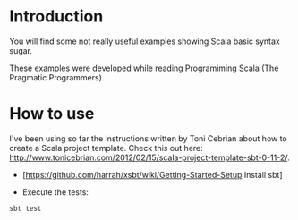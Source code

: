 
# Introduction

You will find some not really useful examples showing Scala basic syntax sugar.

These examples were developed while reading Programiming Scala (The Pragmatic Programmers).

# How to use

I've been using so far the instructions written by Toni Cebrian about how to create a Scala project template. Check this out here: http://www.tonicebrian.com/2012/02/15/scala-project-template-sbt-0-11-2/.

- [https://github.com/harrah/xsbt/wiki/Getting-Started-Setup Install sbt]

- Execute the tests:
```bash
sbt test
```

